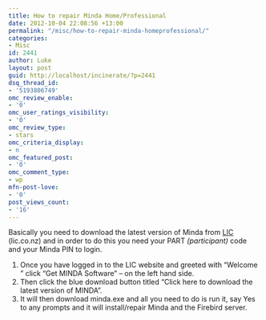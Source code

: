 ```yaml
---
title: How to repair Minda Home/Professional
date: 2012-10-04 22:08:56 +13:00
permalink: "/misc/how-to-repair-minda-homeprofessional/"
categories:
- Misc
id: 2441
author: Luke
layout: post
guid: http://localhost/incinerate/?p=2441
dsq_thread_id:
- '5193806749'
omc_review_enable:
- '0'
omc_user_ratings_visibility:
- '0'
omc_review_type:
- stars
omc_criteria_display:
- n
omc_featured_post:
- '0'
omc_comment_type:
- wp
mfn-post-love:
- '0'
post_views_count:
- '16'
---
```


Basically you need to download the latest version of Minda from <a title="LIC" href="http://www.lic.co.nz" target="_blank">LIC </a>(lic.co.nz) and in order to do this you need your PART _(participant)_ code and your Minda PIN to login.

  1. Once you have logged in to the LIC website and greeted with “Welcome <insertnamehere>” click “Get MINDA Software” – on the left hand side.
  2. Then click the blue download button titled “Click here to download the latest version of MINDA”.
  3. It will then download minda.exe and all you need to do is run it, say Yes to any prompts and it will install/repair Minda and the Firebird server.